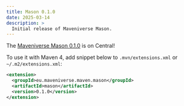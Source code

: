 ```yaml
---
title: Mason 0.1.0
date: 2025-03-14
description: >
  Initial release of Maveniverse Mason.
---
```


The [Maveniverse Mason 0.1.0](https://github.com/maveniverse/mason/releases/tag/release-0.1.0) is on Central!

To use it with Maven 4, add snippet below to `.mvn/extensions.xml` or `~/.m2/extensions.xml`:
```xml
<extension>
  <groupId>eu.maveniverse.maven.mason</groupId>
  <artifactId>mason</artifactId>
  <version>0.1.0</version>
</extension>
```